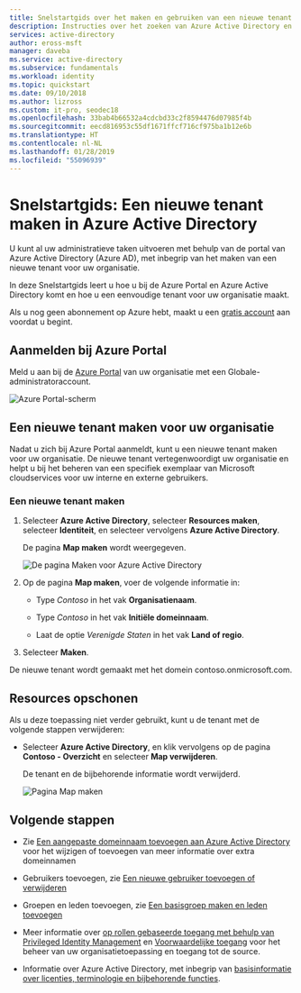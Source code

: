 ```yaml
---
title: Snelstartgids over het maken en gebruiken van een nieuwe tenant - Azure Active Directory | Microsoft Docs
description: Instructies over het zoeken van Azure Active Directory en het maken van een nieuwe tenant voor uw organisatie.
services: active-directory
author: eross-msft
manager: daveba
ms.service: active-directory
ms.subservice: fundamentals
ms.workload: identity
ms.topic: quickstart
ms.date: 09/10/2018
ms.author: lizross
ms.custom: it-pro, seodec18
ms.openlocfilehash: 33bab4b66532a4cdcbd33c2f8594476d07985f4b
ms.sourcegitcommit: eecd816953c55df1671ffcf716cf975ba1b12e6b
ms.translationtype: HT
ms.contentlocale: nl-NL
ms.lasthandoff: 01/28/2019
ms.locfileid: "55096939"
---
```

# <a name="quickstart-create-a-new-tenant-in-azure-active-directory"></a>Snelstartgids: Een nieuwe tenant maken in Azure Active Directory
U kunt al uw administratieve taken uitvoeren met behulp van de portal van Azure Active Directory (Azure AD), met inbegrip van het maken van een nieuwe tenant voor uw organisatie. 

In deze Snelstartgids leert u hoe u bij de Azure Portal en Azure Active Directory komt en hoe u een eenvoudige tenant voor uw organisatie maakt.

Als u nog geen abonnement op Azure hebt, maakt u een [gratis account](https://azure.microsoft.com/free/) aan voordat u begint.

## <a name="sign-in-to-the-azure-portal"></a>Aanmelden bij Azure Portal
Meld u aan bij de [Azure Portal](https://portal.azure.com/) van uw organisatie met een Globale-administratoraccount.

![Azure Portal-scherm](media/active-directory-access-create-new-tenant/azure-ad-portal.png)

## <a name="create-a-new-tenant-for-your-organization"></a>Een nieuwe tenant maken voor uw organisatie
Nadat u zich bij Azure Portal aanmeldt, kunt u een nieuwe tenant maken voor uw organisatie. De nieuwe tenant vertegenwoordigt uw organisatie en helpt u bij het beheren van een specifiek exemplaar van Microsoft cloudservices voor uw interne en externe gebruikers.

### <a name="to-create-a-new-tenant"></a>Een nieuwe tenant maken
1. Selecteer **Azure Active Directory**, selecteer **Resources maken**, selecteer **Identiteit**, en selecteer vervolgens **Azure Active Directory**.

    De pagina **Map maken** wordt weergegeven.

    ![De pagina Maken voor Azure Active Directory](media/active-directory-access-create-new-tenant/azure-ad-create-new-tenant.png)

2.  Op de pagina **Map maken**, voer de volgende informatie in:
    
    - Type _Contoso_ in het vak **Organisatienaam**.

    - Type _Contoso_ in het vak **Initiële domeinnaam**.

    - Laat de optie _Verenigde Staten_ in het vak **Land of regio**.

3. Selecteer **Maken**.

De nieuwe tenant wordt gemaakt met het domein contoso.onmicrosoft.com.

## <a name="clean-up-resources"></a>Resources opschonen
Als u deze toepassing niet verder gebruikt, kunt u de tenant met de volgende stappen verwijderen:

- Selecteer **Azure Active Directory**, en klik vervolgens op de pagina **Contoso - Overzicht** en selecteer **Map verwijderen**.

    De tenant en de bijbehorende informatie wordt verwijderd.

    ![Pagina Map maken](media/active-directory-access-create-new-tenant/azure-ad-delete-new-tenant.png)

## <a name="next-steps"></a>Volgende stappen
- Zie [Een aangepaste domeinnaam toevoegen aan Azure Active Directory](add-custom-domain.md) voor het wijzigen of toevoegen van meer informatie over extra domeinnamen

- Gebruikers toevoegen, zie [Een nieuwe gebruiker toevoegen of verwijderen](add-users-azure-active-directory.md)

- Groepen en leden toevoegen, zie [Een basisgroep maken en leden toevoegen](active-directory-groups-create-azure-portal.md)

- Meer informatie over [op rollen gebaseerde toegang met behulp van Privileged Identity Management](../../role-based-access-control/pim-azure-resource.md) en [Voorwaardelijke toegang](../../role-based-access-control/conditional-access-azure-management.md) voor het beheer van uw organisatietoepassing en toegang tot de source.

- Informatie over Azure Active Directory, met inbegrip van [basisinformatie over licenties, terminologie en bijbehorende functies](active-directory-whatis.md).
